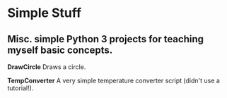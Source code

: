 # Simple Stuff

## Misc. simple Python 3 projects for teaching myself basic concepts.

**DrawCircle**
Draws a circle.

**TempConverter**
A very simple temperature converter script (didn't use a tutorial!).
